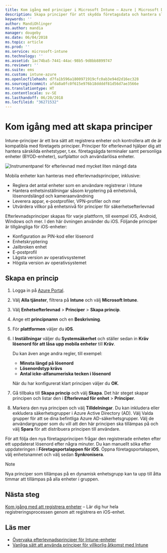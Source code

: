 ```yaml
---
title: Kom igång med principer i Microsoft Intune – Azure | Microsoft Docs
description: Skapa principer för att skydda företagsdata och hantera slutanvändarnas enhetsanvändning för att få åtkomst till företagsresurser. Tilldela den principerna till grupper.
keywords: ''
author: MandiOhlinger
ms.author: mandia
manager: dougeby
ms.date: 06/04/2018
ms.topic: article
ms.prod: ''
ms.service: microsoft-intune
ms.technology: ''
ms.assetid: 1ac74ba5-7441-44ac-98b5-9d8bb8899747
ms.reviewer: ''
ms.suite: ems
ms.custom: intune-azure
ms.openlocfilehash: d7fa1b596a1800971919cfc0ab3e94d2d16ec328
ms.sourcegitcommit: afda8a0fc0f615e976b18ddddf81d56d7ae3566e
ms.translationtype: HT
ms.contentlocale: sv-SE
ms.lasthandoff: 06/20/2018
ms.locfileid: "36271532"
---
```

# <a name="get-started-with-creating-policies"></a>Kom igång med att skapa principer

Intune-principer är ett bra sätt att registrera enheter och kontrollera att de är kompatibla med företagets principer. Principer för efterlevnad hjälper dig att hantera särskilda enhetstyper, t.ex. företagsägda terminaler samt personliga enheter (BYOD-enheter), surfplattor och användarlösa enheter.

![Instrumentpanel för efterlevnad med mycket liten mängd data](/intune/media/generic-compliance-dashboard.png)

Mobila enheter kan hanteras med efterlevnadsprinciper, inklusive:

* Reglera det antal enheter som en användare registrerar i Intune
* Hantera enhetsinställningar såsom kryptering på enhetsnivå, lösenordslängd och kameraanvändning
* Leverera appar, e-postprofiler, VPN-profiler och mer
* Utvärdera villkor på enhetsnivå för principer för säkerhetsefterlevnad

Efterlevnadsprinciper skapas för varje plattform, till exempel iOS, Android, Windows och mer. I den här övningen använder du iOS. Följande principer är tillgängliga för iOS-enheter:

* Konfiguration av PIN-kod eller lösenord
* Enhetskryptering
* Jailbroken enhet
* E-postprofil
* Lägsta version av operativsystemet
* Högsta version av operativsystemet

## <a name="create-a-policy"></a>Skapa en princip

1. Logga in på [Azure Portal](https://portal.azure.com).
2. Välj **Alla tjänster**, filtrera på **Intune** och välj **Microsoft Intune**.
3. Välj **Enhetsefterlevnad** > **Principer** > **Skapa princip**.
4. Ange ett **principnamn** och en **Beskrivning**. 
5. För **plattformen** väljer du **iOS**.
6. I **Inställningar** väljer du **Systemsäkerhet** och ställer sedan in **Kräv lösenord för att låsa upp mobila enheter** till **Kräv**. 

    Du kan även ange andra regler, till exempel: 
    - **Minsta längd på lösenord**
    - **Lösenordstyp krävs**
    - **Antal icke-alfanumeriska tecken i lösenord**
    
    När du har konfigurerat klart principen väljer du **OK**.
  
7. Gå tillbaka till **Skapa princip** och välj **Skapa**. Det här steget skapar principen och listar den i **Efterlevnad för enhet** > **Principer**.
8. Markera den nya principen och välj **Tilldelningar**. Du kan inkludera eller exkludera säkerhetsgrupper i Azure Active Directory (AD).
Välj Valda grupper för att se dina befintliga Azure AD-säkerhetsgrupper. Välj de användargrupper som du vill att den här principen ska tillämpas på och välj **Spara** för att distribuera principen till användare.

För att följa den nya företagsprincipen frågar den registrerade enheten efter ett uppdaterat lösenord efter några minuter. Du kan manuellt söka efter uppdateringen i **Företagsportalappen för iOS**. Öppna företagsportalappen, välj enhetsnamnet och välj sedan **Synkronisera**.

> [!NOTE]
> Nya principer som tillämpas på en dynamisk enhetsgrupp kan ta upp till åtta timmar att tillämpas på alla enheter i gruppen.

## <a name="next-steps"></a>Nästa steg

[Kom igång med att registrera enheter](get-started-enroll.md) – Lär dig hur hela registreringsprocessen genom att registrera en iOS-enhet.

## <a name="learn-more"></a>Läs mer

* [Övervaka efterlevnadsprinciper för Intune-enheter](compliance-policy-monitor.md)
* [Vanliga sätt att använda principer för villkorlig åtkomst med Intune](conditional-access-intune-common-ways-use.md)
